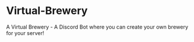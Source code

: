 # Virtual-Brewery
A Virtual Brewery - A Discord Bot where you can create your own brewery for your server!
